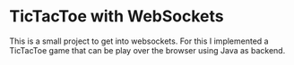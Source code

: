 # TicTacToe with WebSockets
This is a small project to get into websockets.
For this I implemented a TicTacToe game that can be play over the browser using Java as backend.
